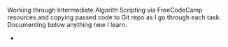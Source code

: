 Working through Intermediate Algorith Scripting via FreeCodeCamp resources and copying passed code to Git repo as I go through each task. Documenting below anything new I learn.

- 